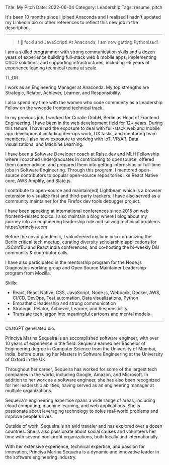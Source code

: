 Title: My Pitch
Date: 2022-06-04
Category: Leadership
Tags: resume, pitch

It's been 10 months since I joined Anaconda and I realised I hadn't updated my Linkedin bio or other references to reflect this new job in the description.

---

> I 💙 food and JavaScript! At Anaconda, I am now getting Pythonised!

I am a skilled programmer with strong communication skills and a dozen years of experience building full-stack web & mobile apps, implementing CI/CD solutions, and supporting infrastructures, including ~5 years of experience leading technical teams at scale.

TL;DR

I work as an Engineering Manager at Anaconda. My top strengths are Strategic, Relator, Achiever, Learner, and Responsibility. 

I also spend my time with the women who code community as a Leadership Fellow on the wwcode frontend technical track.

In my previous job,  I worked for Curalie GmbH, Berlin as Head of Frontend Engineering. I have been in the web development field for 12+ years. During this tenure, I have had the exposure to deal with full-stack web and mobile app development including dev-ops work, UX tasks, and mentoring team members. I also have exposure to working with IoT, VR/AR, Data visualizations, and Machine Learning.

I have been a Software Developer coach at Raise.dev and MLH Fellowship where I coached undergraduates in contributing to opensource, offered them career advice, and prepared them into getting internships or full-time jobs in Software Engineering. Through this program, I mentored open-source contributors to popular open-source repositories like React Native core, AWS Amplify, and Slate.js.

I contribute to open-source and maintain(ed) Lightbeam which is a browser extension to visualize first and third-party trackers. I have also served as a community maintainer for the Firefox dev tools debugger project.

I have been speaking at international conferences since 2015 on web frontend-related topics. I also maintain a blog where I blog about my journey into an engineering leadership role and solving technical problems. https://princiya.com

Before the covid pandemic, I volunteered my time in co-organizing the Berlin critical tech meetup, curating diversity scholarship applications for JSConfEU and React India conferences, and co-hosting the bi-weekly D&I community & contributor calls.

I have also participated in the mentorship program for the Node.js Diagnostics working group and Open Source Maintainer Leadership program from Mozilla.

Skills:
- React, React Native, CSS, JavaScript, Node.js, Webpack, Docker, AWS, CI/CD, DevOps, Test automation, Data visualizations, Python
- Empathetic leadership and strong communication
- Strategic, Relator, Achiever, Learner, and Responsibility. 
- Translate tech jargon into meaningful cartoons and mental models

--- 

ChatGPT generated bio:

Princiya Marina Sequeira is an accomplished software engineer, with over 10 years of experience in the field. Sequeira earned her Bachelor of Engineering degree in Computer Science from the University of Mumbai, India, before pursuing her Masters in Software Engineering at the University of Oxford in the UK.

Throughout her career, Sequeira has worked for some of the largest tech companies in the world, including Google, Amazon, and Microsoft. In addition to her work as a software engineer, she has also been recognized for her leadership abilities, having served as an engineering manager at multiple organizations.

Sequeira's engineering expertise spans a wide range of areas, including cloud computing, machine learning, and web applications. She is passionate about leveraging technology to solve real-world problems and improve people's lives.

Outside of work, Sequeira is an avid traveler and has explored over a dozen countries. She is also passionate about social causes and volunteers her time with several non-profit organizations, both locally and internationally.

With her extensive experience, technical expertise, and passion for innovation, Princiya Marina Sequeira is a dynamic and innovative leader in the software engineering industry.


